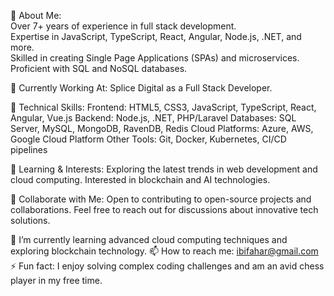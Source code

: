 🚀 About Me:  
Over 7+ years of experience in full stack development.  
Expertise in JavaScript, TypeScript, React, Angular, Node.js, .NET, and more.  
Skilled in creating Single Page Applications (SPAs) and microservices.  
Proficient with SQL and NoSQL databases.

💼 Currently Working At:
Splice Digital as a Full Stack Developer.

🔧 Technical Skills:
Frontend: HTML5, CSS3, JavaScript, TypeScript, React, Angular, Vue.js
Backend: Node.js, .NET, PHP/Laravel
Databases: SQL Server, MySQL, MongoDB, RavenDB, Redis
Cloud Platforms: Azure, AWS, Google Cloud Platform
Other Tools: Git, Docker, Kubernetes, CI/CD pipelines

🌱 Learning & Interests:
Exploring the latest trends in web development and cloud computing.
Interested in blockchain and AI technologies.

👥 Collaborate with Me:
Open to contributing to open-source projects and collaborations.
Feel free to reach out for discussions about innovative tech solutions.

🌱 I’m currently learning advanced cloud computing techniques and exploring blockchain technology.
📫 How to reach me: ibifahar@gmail.com
⚡ Fun fact: I enjoy solving complex coding challenges and am an avid chess player in my free time.
